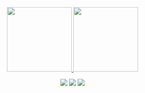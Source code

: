 <div align="center">
  <a href="https://github.com/isachlopes">
  <img height="150em" src="https://github-readme-stats.vercel.app/api?username=isachlopes&show_icons=true&theme=dark&include_all_commits=true&count_private=true"/>
  <img height="150em" src="https://github-readme-stats.vercel.app/api/top-langs/?username=isachlopes&layout=compact&langs_count=7&theme=dark"/>
</div>

<div align="center">   
  
  <a href="https://instagram.com/isachlopes" target="_blank"><img src="https://img.shields.io/badge/-Instagram-%23E4405F?style=for-the-badge&logo=instagram&logoColor=white" target="_blank"></a>
  <a href = "mailto:isachlopes.com"><img src="https://img.shields.io/badge/Microsoft_Outlook-0078D4?style=for-the-badge&logo=microsoft-outlook&logoColor=white" target="_blank"></a>
  <a href="https://www.linkedin.com/in/isachlopes/" target="_blank"><img src="https://img.shields.io/badge/-LinkedIn-%230077B5?style=for-the-badge&logo=linkedin&logoColor=white" target="_blank"></a> 
</div>
